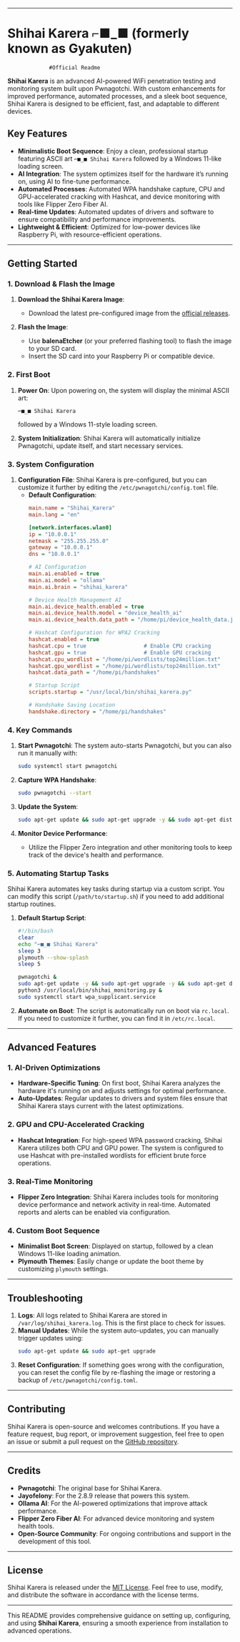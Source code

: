 

---

# Shihai Karera ⌐■_■ (formerly known as Gyakuten)
                 #Official Readme
**Shihai Karera** is an advanced AI-powered WiFi penetration testing and monitoring system built upon Pwnagotchi. With custom enhancements for improved performance, automated processes, and a sleek boot sequence, Shihai Karera is designed to be efficient, fast, and adaptable to different devices.

## Key Features

- **Minimalistic Boot Sequence**: Enjoy a clean, professional startup featuring ASCII art `⌐■_■ Shihai Karera` followed by a Windows 11-like loading screen.
- **AI Integration**: The system optimizes itself for the hardware it’s running on, using AI to fine-tune performance.
- **Automated Processes**: Automated WPA handshake capture, CPU and GPU-accelerated cracking with Hashcat, and device monitoring with tools like Flipper Zero Fiber AI.
- **Real-time Updates**: Automated updates of drivers and software to ensure compatibility and performance improvements.
- **Lightweight & Efficient**: Optimized for low-power devices like Raspberry Pi, with resource-efficient operations.

---

## Getting Started

### 1. Download & Flash the Image

1. **Download the Shihai Karera Image**:
   - Download the latest pre-configured image from the [official releases](https://github.com/jayofelony/pwnagotchi/releases/download/v2.8.9/pwnagotchi-2.8.9-32bit.img.xz).

2. **Flash the Image**:
   - Use **balenaEtcher** (or your preferred flashing tool) to flash the image to your SD card.
   - Insert the SD card into your Raspberry Pi or compatible device.

### 2. First Boot

1. **Power On**: Upon powering on, the system will display the minimal ASCII art: 
   ```
   ⌐■_■ Shihai Karera
   ```
   followed by a Windows 11-style loading screen.

2. **System Initialization**: Shihai Karera will automatically initialize Pwnagotchi, update itself, and start necessary services.

### 3. System Configuration

1. **Configuration File**: Shihai Karera is pre-configured, but you can customize it further by editing the `/etc/pwnagotchi/config.toml` file.
   - **Default Configuration**:
     ```ini
     main.name = "Shihai_Karera"
     main.lang = "en"

     [network.interfaces.wlan0]
     ip = "10.0.0.1"
     netmask = "255.255.255.0"
     gateway = "10.0.0.1"
     dns = "10.0.0.1"

     # AI Configuration
     main.ai.enabled = true
     main.ai.model = "ollama"
     main.ai.brain = "shihai_karera"

     # Device Health Management AI
     main.ai.device_health.enabled = true
     main.ai.device_health.model = "device_health_ai"
     main.ai.device_health.data_path = "/home/pi/device_health_data.json"

     # Hashcat Configuration for WPA2 Cracking
     hashcat.enabled = true
     hashcat.cpu = true                  # Enable CPU cracking
     hashcat.gpu = true                  # Enable GPU cracking
     hashcat.cpu_wordlist = "/home/pi/wordlists/top24million.txt"
     hashcat.gpu_wordlist = "/home/pi/wordlists/top24million.txt"
     hashcat.data_path = "/home/pi/handshakes"

     # Startup Script
     scripts.startup = "/usr/local/bin/shihai_karera.py"

     # Handshake Saving Location
     handshake.directory = "/home/pi/handshakes"
     ```

### 4. Key Commands

1. **Start Pwnagotchi**: The system auto-starts Pwnagotchi, but you can also run it manually with:
   ```bash
   sudo systemctl start pwnagotchi
   ```

2. **Capture WPA Handshake**:
   ```bash
   sudo pwnagotchi --start
   ```

3. **Update the System**:
   ```bash
   sudo apt-get update && sudo apt-get upgrade -y && sudo apt-get dist-upgrade -y
   ```

4. **Monitor Device Performance**:
   - Utilize the Flipper Zero integration and other monitoring tools to keep track of the device's health and performance.

### 5. Automating Startup Tasks

Shihai Karera automates key tasks during startup via a custom script. You can modify this script (`/path/to/startup.sh`) if you need to add additional startup routines.

1. **Default Startup Script**:
   ```bash
   #!/bin/bash
   clear
   echo "⌐■_■ Shihai Karera"
   sleep 3
   plymouth --show-splash
   sleep 5

   pwnagotchi &
   sudo apt-get update -y && sudo apt-get upgrade -y && sudo apt-get dist-upgrade -y
   python3 /usr/local/bin/shihai_monitoring.py &
   sudo systemctl start wpa_supplicant.service
   ```

2. **Automate on Boot**:
   The script is automatically run on boot via `rc.local`. If you need to customize it further, you can find it in `/etc/rc.local`.

---

## Advanced Features

### 1. AI-Driven Optimizations
- **Hardware-Specific Tuning**: On first boot, Shihai Karera analyzes the hardware it's running on and adjusts settings for optimal performance.
- **Auto-Updates**: Regular updates to drivers and system files ensure that Shihai Karera stays current with the latest optimizations.

### 2. GPU and CPU-Accelerated Cracking
- **Hashcat Integration**: For high-speed WPA password cracking, Shihai Karera utilizes both CPU and GPU power. The system is configured to use Hashcat with pre-installed wordlists for efficient brute force operations.

### 3. Real-Time Monitoring
- **Flipper Zero Integration**: Shihai Karera includes tools for monitoring device performance and network activity in real-time. Automated reports and alerts can be enabled via configuration.

### 4. Custom Boot Sequence
- **Minimalist Boot Screen**: Displayed on startup, followed by a clean Windows 11-like loading animation.
- **Plymouth Themes**: Easily change or update the boot theme by customizing `plymouth` settings.

---

## Troubleshooting

1. **Logs**: All logs related to Shihai Karera are stored in `/var/log/shihai_karera.log`. This is the first place to check for issues.
2. **Manual Updates**: While the system auto-updates, you can manually trigger updates using:
   ```bash
   sudo apt-get update && sudo apt-get upgrade
   ```
3. **Reset Configuration**: If something goes wrong with the configuration, you can reset the config file by re-flashing the image or restoring a backup of `/etc/pwnagotchi/config.toml`.

---

## Contributing

Shihai Karera is open-source and welcomes contributions. If you have a feature request, bug report, or improvement suggestion, feel free to open an issue or submit a pull request on the [GitHub repository](https://github.com/jayofelony/pwnagotchi).

---

## Credits

- **Pwnagotchi**: The original base for Shihai Karera.
- **Jayofelony**: For the 2.8.9 release that powers this system.
- **Ollama AI**: For the AI-powered optimizations that improve attack performance.
- **Flipper Zero Fiber AI**: For advanced device monitoring and system health tools.
- **Open-Source Community**: For ongoing contributions and support in the development of this tool.

---

## License

Shihai Karera is released under the [MIT License](LICENSE). Feel free to use, modify, and distribute the software in accordance with the license terms.

---

This README provides comprehensive guidance on setting up, configuring, and using **Shihai Karera**, ensuring a smooth experience from installation to advanced operations.